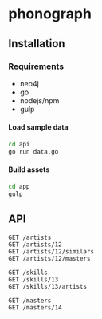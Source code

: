 # phonograph

## Installation

### Requirements

* neo4j
* go
* nodejs/npm
* gulp

#### Load sample data

```sh
cd api
go run data.go
```

#### Build assets

```sh
cd app
gulp
```

## API

```
GET /artists
GET /artists/12
GET /artists/12/similars
GET /artists/12/masters

GET /skills
GET /skills/13
GET /skills/13/artists

GET /masters
GET /masters/14
```